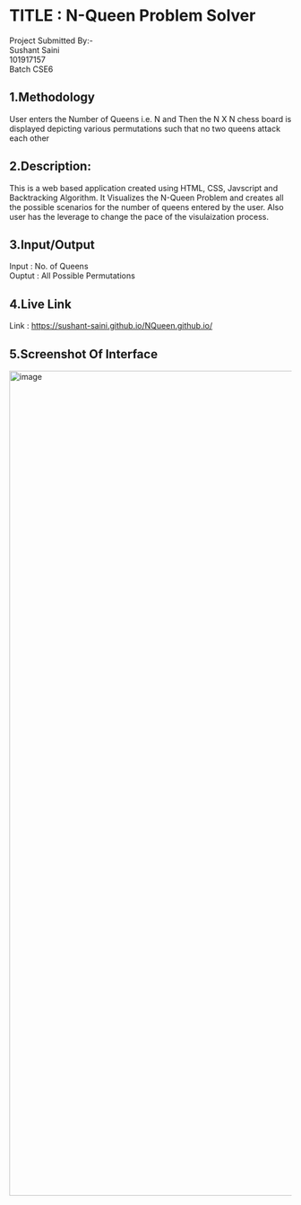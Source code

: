 
# TITLE : N-Queen Problem Solver

Project Submitted By:-
<br>Sushant Saini
<br>101917157
<br>Batch CSE6

## 1.Methodology
User enters the Number of Queens i.e. N and Then the N X N chess board is displayed depicting various permutations such that no two queens attack each other

## 2.Description:

This is a web based application created using HTML, CSS, Javscript and Backtracking Algorithm. It Visualizes the N-Queen Problem and creates all the possible scenarios for the number of queens entered by the user. Also user has the leverage to change the pace of the visulaization process.

## 3.Input/Output

Input : No. of Queens
<br>Ouptut : All Possible Permutations

## 4.Live Link
Link : https://sushant-saini.github.io/NQueen.github.io/

## 5.Screenshot Of Interface
<img width="1470" alt="image" src="https://user-images.githubusercontent.com/59145085/208238625-08e70342-0f2c-4f75-b3c1-a4a06b482a4e.png">
